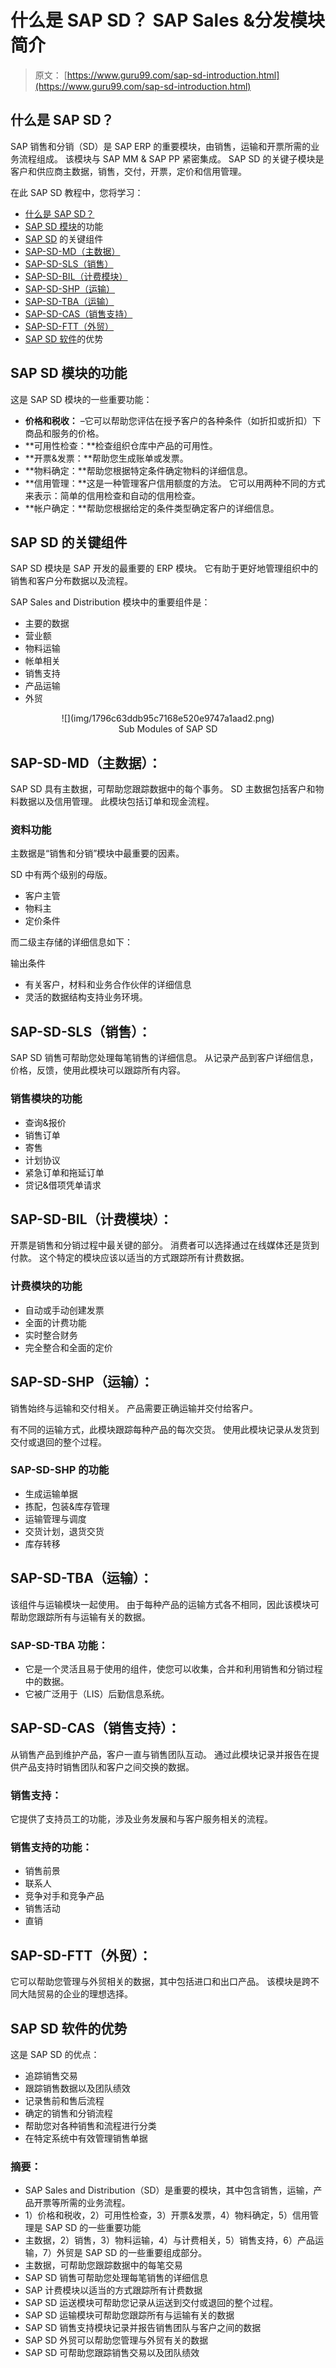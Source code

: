 # 什么是 SAP SD？ SAP Sales &分发模块简介

> 原文： [https://www.guru99.com/sap-sd-introduction.html](https://www.guru99.com/sap-sd-introduction.html)

## 什么是 SAP SD？

SAP 销售和分销（SD）是 SAP ERP 的重要模块，由销售，运输和开票所需的业务流程组成。 该模块与 SAP MM & SAP PP 紧密集成。 SAP SD 的关键子模块是客户和供应商主数据，销售，交付，开票，定价和信用管理。

在此 SAP SD 教程中，您将学习：

*   [什么是 SAP SD？](#1)
*   [SAP SD 模块](#2)的功能
*   [SAP SD](#3) 的关键组件
*   [SAP-SD-MD（主数据）](#4)
*   [SAP-SD-SLS（销售）](#5)
*   [SAP-SD-BIL（计费模块）](#6)
*   [SAP-SD-SHP（运输）](#7)
*   [SAP-SD-TBA（运输）](#8)
*   [SAP-SD-CAS（销售支持）](#9)
*   [SAP-SD-FTT（外贸）](#10)
*   [SAP SD 软件](#11)的优势

## SAP SD 模块的功能

这是 SAP SD 模块的一些重要功能：

*   **价格和税收：** –它可以帮助您评估在授予客户的各种条件（如折扣或折扣）下商品和服务的价格。
*   **可用性检查：**检查组织仓库中产品的可用性。
*   **开票&发票：**帮助您生成账单或发票。
*   **物料确定：**帮助您根据特定条件确定物料的详细信息。
*   **信用管理：**这是一种管理客户信用额度的方法。 它可以用两种不同的方式来表示：简单的信用检查和自动的信用检查。
*   **帐户确定：**帮助您根据给定的条件类型确定客户的详细信息。

## SAP SD 的关键组件

SAP SD 模块是 SAP 开发的最重要的 ERP 模块。 它有助于更​​好地管理组织中的销售和客户分布数据以及流程。

SAP Sales and Distribution 模块中的重要组件是：

*   主要的数据
*   营业额
*   物料运输
*   帐单相关
*   销售支持
*   产品运输
*   外贸

<center>

<figure>![](img/1796c63ddb95c7168e520e9747a1aad2.png)

<figcaption style="display: table;">Sub Modules of SAP SD</figcaption>

</figure>

</center>

## SAP-SD-MD（主数据）：

SAP SD 具有主数据，可帮助您跟踪数据中的每个事务。 SD 主数据包括客户和物料数据以及信用管理。 此模块包括订单和现金流程。

### 资料功能

主数据是“销售和分销”模块中最重要的因素。

SD 中有两个级别的母版。

*   客户主管
*   物料主
*   定价条件

而二级主存储的详细信息如下：

输出条件

*   有关客户，材料和业务合作伙伴的详细信息
*   灵活的数据结构支持业务环境。

## SAP-SD-SLS（销售）：

SAP SD 销售可帮助您处理每笔销售的详细信息。 从记录产品到客户详细信息，价格，反馈，使用此模块可以跟踪所有内容。

### 销售模块的功能

*   查询&报价
*   销售订单
*   寄售
*   计划协议
*   紧急订单和拖延订单
*   贷记&借项凭单请求

## SAP-SD-BIL（计费模块）：

开票是销售和分销过程中最关键的部分。 消费者可以选择通过在线媒体还是货到付款。 这个特定的模块应该以适当的方式跟踪所有计费数据。

### 计费模块的功能

*   自动或手动创建发票
*   全面的计费功能
*   实时整合财务
*   完全整合和全面的定价

## SAP-SD-SHP（运输）：

销售始终与运输和交付相关。 产品需要正确运输并交付给客户。

有不同的运输方式，此模块跟踪每种产品的每次交货。 使用此模块记录从发货到交付或退回的整个过程。

### SAP-SD-SHP 的功能

*   生成运输单据
*   拣配，包装&库存管理
*   运输管理与调度
*   交货计划，退货交货
*   库存转移

## SAP-SD-TBA（运输）：

该组件与运输模块一起使用。 由于每种产品的运输方式各不相同，因此该模块可帮助您跟踪所有与运输有关的数据。

### SAP-SD-TBA 功能：

*   它是一个灵活且易于使用的组件，使您可以收集，合并和利用销售和分销过程中的数据。
*   它被广泛用于（LIS）后勤信息系统。

## SAP-SD-CAS（销售支持）：

从销售产品到维护产品，客户一直与销售团队互动。 通过此模块记录并报告在提供产品支持时销售团队和客户之间交换的数据。

### 销售支持：

它提供了支持员工的功能，涉及业务发展和与客户服务相关的流程。

### 销售支持的功能：

*   销售前景
*   联系人
*   竞争对手和竞争产品
*   销售活动
*   直销

## SAP-SD-FTT（外贸）：

它可以帮助您管理与外贸相关的数据，其中包括进口和出口产品。 该模块是跨不同大陆贸易的企业的理想选择。

## SAP SD 软件的优势

这是 SAP SD 的优点：

*   追踪销售交易
*   跟踪销售数据以及团队绩效
*   记录售前和售后流程
*   确定的销售和分销流程
*   帮助您对各种销售和流程进行分类
*   在特定系统中有效管理销售单据

### 摘要：

*   SAP Sales and Distribution（SD）是重要的模块，其中包含销售，运输，产品开票等所需的业务流程。
*   1）价格和税收，2）可用性检查，3）开票&发票，4）物料确定，5）信用管理是 SAP SD 的一些重要功能
*   主数据，2）销售，3）物料运输，4）与计费相关，5）销售支持，6）产品运输，7）外贸是 SAP SD 的一些重要组成部分。
*   主数据，可帮助您跟踪数据中的每笔交易
*   SAP SD 销售可帮助您处理每笔销售的详细信息
*   SAP 计费模块以适当的方式跟踪所有计费数据
*   SAP SD 运送模块可帮助您记录从运送到交付或退回的整个过程。
*   SAP SD 运输模块可帮助您跟踪所有与运输有关的数据
*   SAP SD 销售支持模块记录并报告销售团队与客户之间的数据
*   SAP SD 外贸可以帮助您管理与外贸有关的数据
*   SAP SD 可帮助您跟踪销售交易以及团队绩效